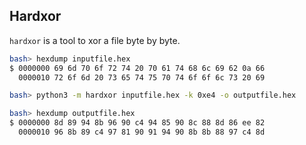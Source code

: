 ## Hardxor

`hardxor` is a tool to xor a file byte by byte. 

```bash
bash> hexdump inputfile.hex
$ 0000000 69 6d 70 6f 72 74 20 70 61 74 68 6c 69 62 0a 66
  0000010 72 6f 6d 20 73 65 74 75 70 74 6f 6f 6c 73 20 69

bash> python3 -m hardxor inputfile.hex -k 0xe4 -o outputfile.hex

bash> hexdump outputfile.hex
$ 0000000 8d 89 94 8b 96 90 c4 94 85 90 8c 88 8d 86 ee 82
  0000010 96 8b 89 c4 97 81 90 91 94 90 8b 8b 88 97 c4 8d
```
